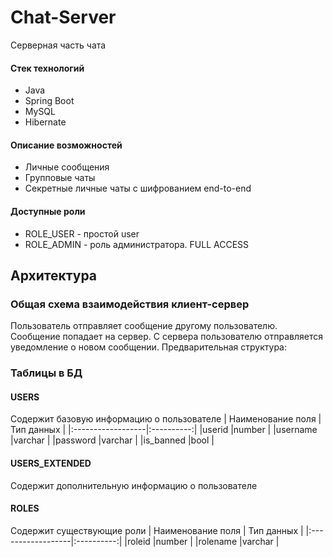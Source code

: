 # Chat-Server
Серверная часть чата

#### Стек технологий
* Java
* Spring Boot
* MySQL
* Hibernate

#### Описание возможностей
* Личные сообщения
* Групповые чаты
* Секретные личные чаты с шифрованием end-to-end


#### Доступные роли
* ROLE_USER - простой user
* ROLE_ADMIN - роль администратора. FULL ACCESS


## Архитектура
### Общая схема взаимодействия клиент-сервер
Пользователь отправляет сообщение другому пользователю. Сообщение попадает на сервер. С сервера пользователю отправляется уведомление о новом сообщении.
Предварительная структура:


### Таблицы в БД
#### USERS
Содержит базовую информацию о пользователе
| Наименование поля | Тип данных |
|:------------------|:----------:|
|userid             |number      |
|username           |varchar     |
|password           |varchar     |
|is_banned          |bool        |

#### USERS_EXTENDED
Содержит дополнительную информацию о пользователе

#### ROLES
Содержит существующие роли
| Наименование поля | Тип данных |
|:------------------|:----------:|
|roleid             |number      |
|rolename           |varchar     |
